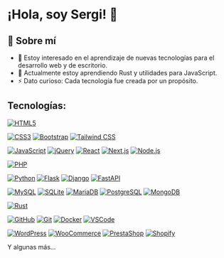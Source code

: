 # ¡Hola, soy Sergi! 👋

## 🚀 Sobre mí

- 👀 Estoy interesado en el aprendizaje de nuevas tecnologías para el desarrollo web y de escritorio.
- 🌱 Actualmente estoy aprendiendo Rust y utilidades para JavaScript.
- ⚡ Dato curioso: Cada tecnología fue creada por un propósito.

## Tecnologías:

<!-- HTML5 -->
[![HTML5](https://img.shields.io/badge/HTML5-E34F26?style=for-the-badge&logo=html5&logoColor=white&labelColor=101010)]()
<!-- CSS3 -->
[![CSS3](https://img.shields.io/badge/CSS3-1572B6?style=for-the-badge&logo=css3&logoColor=white&labelColor=101010)]()
[![Bootstrap](https://img.shields.io/badge/Bootstrap-7952B3?style=for-the-badge&logo=bootstrap&logoColor=white&labelColor=101010)]()
[![Tailwind CSS](https://img.shields.io/badge/Tailwind_CSS-38B2AC?style=for-the-badge&logo=tailwind-css&logoColor=white&labelColor=101010)]()
<!-- JavaScript -->
[![JavaScript](https://img.shields.io/badge/JavaScript-F7DF1E?style=for-the-badge&logo=javascript&logoColor=white&labelColor=101010)]()
[![jQuery](https://img.shields.io/badge/jQuery-0769AD?style=for-the-badge&logo=jquery&logoColor=white&labelColor=101010)]()
[![React](https://img.shields.io/badge/React-61DAFB?style=for-the-badge&logo=react&logoColor=white&labelColor=101010)]()
[![Next.js](https://img.shields.io/badge/Next.js-000000?style=for-the-badge&logo=next.js&logoColor=white&labelColor=101010)]()
[![Node.js](https://img.shields.io/badge/Node.js-339933?style=for-the-badge&logo=node.js&logoColor=white&labelColor=101010)]()
<!-- PHP -->
[![PHP](https://img.shields.io/badge/PHP-4F5D95?style=for-the-badge&logo=PHP&logoColor=white&labelColor=101010)]()
<!-- Python -->
[![Python](https://img.shields.io/badge/Python-3776AB?style=for-the-badge&logo=python&logoColor=white&labelColor=101010)]()
[![Flask](https://img.shields.io/badge/Flask-000000?style=for-the-badge&logo=flask&logoColor=white&labelColor=101010)]()
[![Django](https://img.shields.io/badge/Django-092E20?style=for-the-badge&logo=django&logoColor=white&labelColor=101010)]()
[![FastAPI](https://img.shields.io/badge/FastAPI-009688?style=for-the-badge&logo=fastapi&logoColor=white&labelColor=101010)]()
<!-- DB -->
[![MySQL](https://img.shields.io/badge/MySQL-4479A1?style=for-the-badge&logo=mysql&logoColor=white&labelColor=101010)]()
[![SQLite](https://img.shields.io/badge/SQLite-003B57?style=for-the-badge&logo=sqlite&logoColor=white&labelColor=101010)]()
[![MariaDB](https://img.shields.io/badge/MariaDB-003545?style=for-the-badge&logo=mariadb&logoColor=white&labelColor=101010)]()
[![PostgreSQL](https://img.shields.io/badge/PostgreSQL-336791?style=for-the-badge&logo=postgresql&logoColor=white&labelColor=101010)]()
[![MongoDB](https://img.shields.io/badge/MongoDB-47A248?style=for-the-badge&logo=mongodb&logoColor=white&labelColor=101010)]()
<!-- Rust -->
[![Rust](https://img.shields.io/badge/Rust-dea584?style=for-the-badge&logo=rust&logoColor=white&labelColor=101010)]()
<!-- Utilidad -->
[![GitHub](https://img.shields.io/badge/GitHub-181717?style=for-the-badge&logo=github&logoColor=white&labelColor=101010)]()
[![Git](https://img.shields.io/badge/Git-F05032?style=for-the-badge&logo=git&logoColor=white&labelColor=101010)]()
[![Docker](https://img.shields.io/badge/Docker-2496ED?style=for-the-badge&logo=docker&logoColor=white&labelColor=101010)]()
[![VSCode](https://img.shields.io/badge/VSCode-007ACC?style=for-the-badge&logo=visual-studio-code&logoColor=white&labelColor=101010)]()
<!-- CRM+SHOP -->
[![WordPress](https://img.shields.io/badge/WordPress-21759B?style=for-the-badge&logo=wordpress&logoColor=white&labelColor=101010)]()
[![WooCommerce](https://img.shields.io/badge/WooCommerce-96588A?style=for-the-badge&logo=woocommerce&logoColor=white&labelColor=101010)]()
[![PrestaShop](https://img.shields.io/badge/PrestaShop-DF0067?style=for-the-badge&logo=prestashop&logoColor=white&labelColor=101010)]()
[![Shopify](https://img.shields.io/badge/Shopify-7AB55C?style=for-the-badge&logo=shopify&logoColor=white&labelColor=101010)]()

Y algunas más...
